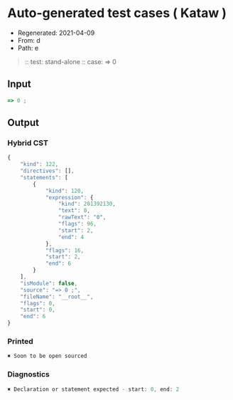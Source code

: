 # Auto-generated test cases ( Kataw )
- Regenerated: 2021-04-09
- From: d
- Path: e
> :: test: stand-alone
> :: case: => 0
## Input

`````js
=> 0 ;
`````

## Output

### Hybrid CST

```javascript
{
    "kind": 122,
    "directives": [],
    "statements": [
        {
            "kind": 120,
            "expression": {
                "kind": 201392130,
                "text": 0,
                "rawText": "0",
                "flags": 96,
                "start": 2,
                "end": 4
            },
            "flags": 16,
            "start": 2,
            "end": 6
        }
    ],
    "isModule": false,
    "source": "=> 0 ;",
    "fileName": "__root__",
    "flags": 0,
    "start": 0,
    "end": 6
}
```

### Printed

```javascript
✖ Soon to be open sourced
```

### Diagnostics

```javascript
✖ Declaration or statement expected - start: 0, end: 2

```

